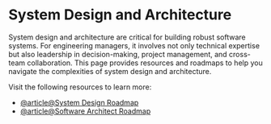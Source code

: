 # System Design and Architecture

System design and architecture are critical for building robust software systems. For engineering managers, it involves not only technical expertise but also leadership in decision-making, project management, and cross-team collaboration. This page provides resources and roadmaps to help you navigate the complexities of system design and architecture.

Visit the following resources to learn more:

- [@article@System Design Roadmap](https://roadmap.sh/system-design)
- [@article@Software Architect Roadmap](https://roadmap.sh/software-architect)
